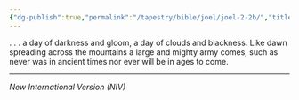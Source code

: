 ```yaml
---
{"dg-publish":true,"permalink":"/tapestry/bible/joel/joel-2-2b/","title":"Joel 2:2b","hide":true,"tags":["bible-verse","bible-verse"],"dgHomeLink":true,"dgShowLocalGraph":true,"dgEnableSearch":true}
---
```



. . .  a day of darkness and gloom, a day of clouds and blackness.
Like dawn spreading across the mountains a large and mighty army comes,
such as never was in ancient times nor ever will be in ages to come.



---
*New International Version (NIV)*